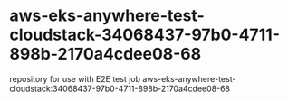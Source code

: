 # aws-eks-anywhere-test-cloudstack-34068437-97b0-4711-898b-2170a4cdee08-68
repository for use with E2E test job aws-eks-anywhere-test-cloudstack:34068437-97b0-4711-898b-2170a4cdee08-68
